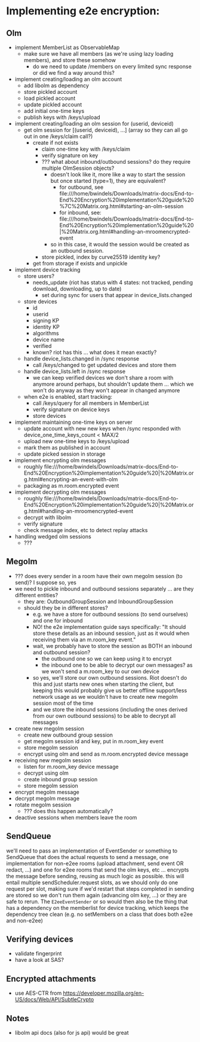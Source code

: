# Implementing e2e encryption:
## Olm
 - implement MemberList as ObservableMap
    - make sure we have all members (as we're using lazy loading members), and store these somehow
        - do we need to update /members on every limited sync response or did we find a way around this?
 - implement creating/loading an olm account
    - add libolm as dependency
    - store pickled account
    - load pickled account
    - update pickled account
    - add initial one-time keys
    - publish keys with /keys/upload
 - implement creating/loading an olm session for (userid, deviceid)
    - get olm session for [(userid, deviceid), ...]  (array so they can all go out in one /keys/claim call?)
        - create if not exists
            - claim one-time key with /keys/claim
            - verify signature on key
            - ??? what about inbound/outbound sessions? do they require multiple OlmSession objects?
                - doesn't look like it, more like a way to start the session but once started (type=1), they are equivalent?
                    - for outbound, see  file:///home/bwindels/Downloads/matrix-docs/End-to-End%20Encryption%20implementation%20guide%20%7C%20Matrix.org.html#starting-an-olm-session
                    - for inbound, see: file:///home/bwindels/Downloads/matrix-docs/End-to-End%20Encryption%20implementation%20guide%20|%20Matrix.org.html#handling-an-mroomencrypted-event
                - so in this case, it would the session would be created as an outbound session.
            - store pickled, index by curve25519 identity key?
        - get from storage if exists and unpickle
 - implement device tracking
    - store users?
        - needs_update (riot has status with 4 states: not tracked, pending download, downloading, up to date)
            - set during sync for users that appear in device_lists.changed
    - store devices
        - id
        - userid
        - signing KP
        - identity KP
        - algorithms
        - device name
        - verified
        - known? riot has this ... what does it mean exactly?
    - handle device_lists.changed in /sync response
        - call /keys/changed to get updated devices and store them
    - handle device_lists.left in /sync response
        - we can keep verified devices we don't share a room with anymore around perhaps, but
            shouldn't update them ... which we won't do anyway as they won't appear in changed anymore
    - when e2e is enabled, start tracking:
        - call /keys/query for all members in MemberList
        - verify signature on device keys
        - store devices
 - implement maintaining one-time keys on server
    - update account with new new keys when /sync responded with device_one_time_keys_count < MAX/2
    - upload new one-time keys to /keys/upload
    - mark them as published in account
    - update picked session in storage
 - implement encrypting olm messages
    - roughly file:///home/bwindels/Downloads/matrix-docs/End-to-End%20Encryption%20implementation%20guide%20|%20Matrix.org.html#encrypting-an-event-with-olm
    - packaging as m.room.encrypted event
 - implement decrypting olm messages
    - roughly file:///home/bwindels/Downloads/matrix-docs/End-to-End%20Encryption%20implementation%20guide%20|%20Matrix.org.html#handling-an-mroomencrypted-event
    - decrypt with libolm
    - verify signature
    - check message index, etc to detect replay attacks
  - handling wedged olm sessions
    - ???


## Megolm
 - ??? does every sender in a room have their own megolm session (to send)? I suppose so, yes
 - we need to pickle inbound and outbound sessions separately ... are they different entities?
    - they are: OutboundGroupSession and InboundGroupSession
    - should they be in different stores?
        - e.g. we have a store for outbound sessions (to send ourselves) and one for inbound
        - NO! the e2e implementation guide says specifically:
            "It should store these details as an inbound session, just as it would when receiving them via an m.room_key event."
        - wait, we probably have to store the session as BOTH an inbound and outbound session?
            - the outbound one so we can keep using it to encrypt
            - the inbound one to be able to decrypt our own messages? as we won't send a m.room_key to our own device
        - so yes, we'll store our own outbound sessions. Riot doesn't do this and just starts new ones when starting the client,
            but keeping this would probably give us better offline support/less network usage as we wouldn't have to create new megolm session most of the time
        - and we store the inbound sessions (including the ones derived from our own outbound sessions) to be able to decrypt all messages
 - create new megolm session
     - create new outbound group session
     - get megolm session id and key, put in m.room_key event
     - store megolm session
     - encrypt using olm and send as m.room.encrypted device message
 - receiving new megolm session
    - listen for m.room_key device message
    - decrypt using olm
    - create inbound group session
    - store megolm session
 - encrypt megolm message
 - decrypt megolm message
 - rotate megolm session
    - ??? does this happen automatically?
 - deactive sessions when members leave the room
 
## SendQueue

we'll need to pass an implementation of EventSender or something to SendQueue that does the actual requests to send a message, one implementation for non-e2ee rooms (upload attachment, send event OR redact, ...) and one for e2ee rooms that send the olm keys, etc ... encrypts the message before sending, reusing as much logic as possible. this will entail multiple sendScheduler.request slots, as we should only do one request per slot, making sure if we'd restart that steps completed in sending are stored so we don't run them again (advancing olm key, ...) or they are safe to rerun. The `E2eeEventSender` or so would then also be the thing that has a dependency on the memberlist for device tracking, which keeps the dependency tree clean (e.g. no setMembers on a class that does both e2ee and non-e2ee)

## Verifying devices
 - validate fingerprint
 - have a look at SAS?

## Encrypted attachments
 - use AES-CTR from https://developer.mozilla.org/en-US/docs/Web/API/SubtleCrypto

## Notes
  - libolm api docs (also for js api) would be great
